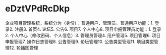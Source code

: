 # eDztVPdRcDkp
企业项目管理系统，系统分为（身份）：普通用户、管理员。普通用户功能：1. 登录2. 注册3. 首页4. 论坛5. 公告6. 项目7. 个人中心8. 项目申报管理员功能：1. 登录2. 个人中心（修改密码、个人信息）3. 管理员管理4. 用户管理5. 项目管理6. 项目申报管理7. 操作日志管理8. 公告管理9. 论坛管理10. 公告类型管理11. 项目类型管理12. 轮播图管理 
